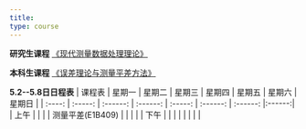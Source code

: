 ```yaml
---
title: 
type: course
---
```


**研究生课程**
[《现代测量数据处理理论》](https://mooc1-1.chaoxing.com/course-ans/ps/210833597)

**本科生课程**
[《误差理论与测量平差方法》](https://mooc1-1.chaoxing.com/course-ans/ps/207427413)

**5.2--5.8日日程表**
| 课程表 | 星期一  |  星期二  |  星期三  | 星期四  |  星期五  | 星期六  |  星期日  |
| :----: | :-----: | :------: | :------: | :-----: | :------: | :------: |:------:|
|  上午  |        |          |           |  测量平差(E1B409) |    |      |     |
|  下午  |        |           |         |          |     |         |     |
